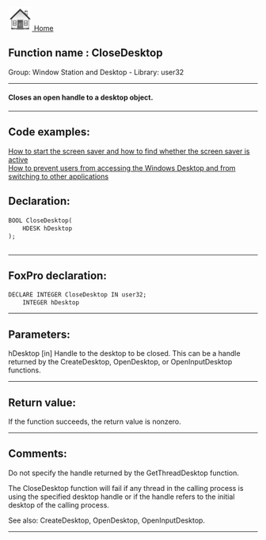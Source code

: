 [<img src="../../images/home.png"> Home ](https://github.com/VFPX/Win32API)  

## Function name : CloseDesktop
Group: Window Station and Desktop - Library: user32    
***  


#### Closes an open handle to a desktop object.
***  


## Code examples:
[How to start the screen saver and how to find whether the screen saver is active](../../samples/sample_196.md)  
[How to prevent users from accessing the Windows Desktop and from switching to other applications](../../samples/sample_492.md)  

## Declaration:
```foxpro  
BOOL CloseDesktop(
	HDESK hDesktop
);
  
```  
***  


## FoxPro declaration:
```foxpro  
DECLARE INTEGER CloseDesktop IN user32;
	INTEGER hDesktop  
```  
***  


## Parameters:
hDesktop 
[in] Handle to the desktop to be closed. This can be a handle returned by the CreateDesktop, OpenDesktop, or OpenInputDesktop functions.  
***  


## Return value:
If the function succeeds, the return value is nonzero.  
***  


## Comments:
Do not specify the handle returned by the GetThreadDesktop function.  
  
The CloseDesktop function will fail if any thread in the calling process is using the specified desktop handle or if the handle refers to the initial desktop of the calling process.  
  
See also: CreateDesktop, OpenDesktop, OpenInputDesktop.  
  
***  

